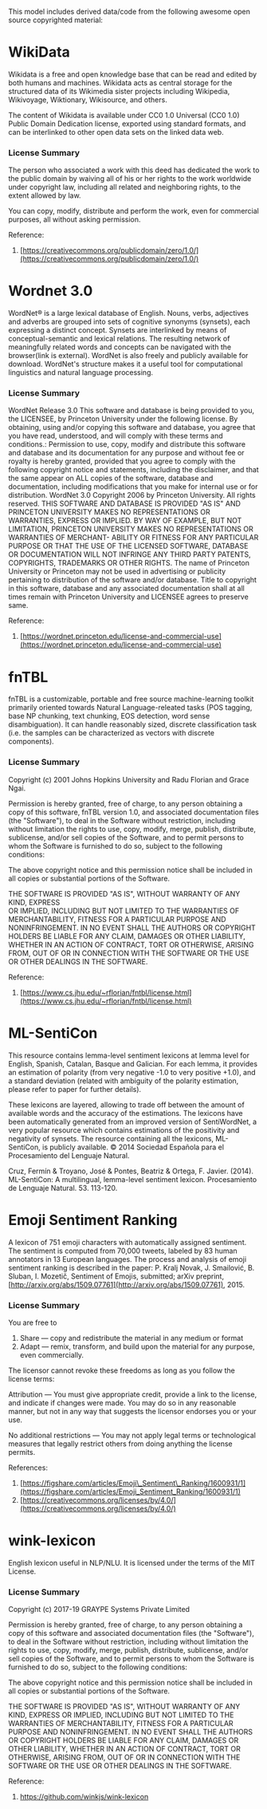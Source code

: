 This model includes derived data/code from the following awesome open source copyrighted material:

# WikiData
Wikidata is a free and open knowledge base that can be read and edited by both humans and machines. Wikidata acts as central storage for the structured data of its Wikimedia sister projects including Wikipedia, Wikivoyage, Wiktionary, Wikisource, and others.

The content of Wikidata is available under CC0 1.0 Universal (CC0 1.0) Public Domain Dedication license, exported using standard formats, and can be interlinked to other open data sets on the linked data web.

### License Summary

The person who associated a work with this deed has dedicated the work to the public domain by waiving all of his or her rights to the work worldwide under copyright law, including all related and neighboring rights, to the extent allowed by law.

You can copy, modify, distribute and perform the work, even for commercial purposes, all without asking permission.

Reference:
1.  [https://creativecommons.org/publicdomain/zero/1.0/](https://creativecommons.org/publicdomain/zero/1.0/)

# Wordnet 3.0

WordNet® is a large lexical database of English. Nouns, verbs, adjectives and adverbs are grouped into sets of cognitive synonyms (synsets), each expressing a distinct concept. Synsets are interlinked by means of conceptual-semantic and lexical relations. The resulting network of meaningfully related words and concepts can be navigated with the browser(link is external). WordNet is also freely and publicly available for download. WordNet's structure makes it a useful tool for computational linguistics and natural language processing.

### License Summary
WordNet Release 3.0 This software and database is being provided to you, the LICENSEE, by Princeton University under the following license. By obtaining, using and/or copying this software and database, you agree that you have read, understood, and will comply with these terms and conditions.: Permission to use, copy, modify and distribute this software and database and its documentation for any purpose and without fee or royalty is hereby granted, provided that you agree to comply with the following copyright notice and statements, including the disclaimer, and that the same appear on ALL copies of the software, database and documentation, including modifications that you make for internal use or for distribution. WordNet 3.0 Copyright 2006 by Princeton University. All rights reserved. THIS SOFTWARE AND DATABASE IS PROVIDED "AS IS" AND PRINCETON UNIVERSITY MAKES NO REPRESENTATIONS OR WARRANTIES, EXPRESS OR IMPLIED. BY WAY OF EXAMPLE, BUT NOT LIMITATION, PRINCETON UNIVERSITY MAKES NO REPRESENTATIONS OR WARRANTIES OF MERCHANT- ABILITY OR FITNESS FOR ANY PARTICULAR PURPOSE OR THAT THE USE OF THE LICENSED SOFTWARE, DATABASE OR DOCUMENTATION WILL NOT INFRINGE ANY THIRD PARTY PATENTS, COPYRIGHTS, TRADEMARKS OR OTHER RIGHTS. The name of Princeton University or Princeton may not be used in advertising or publicity pertaining to distribution of the software and/or database. Title to copyright in this software, database and any associated documentation shall at all times remain with Princeton University and LICENSEE agrees to preserve same.

Reference:
1.  [https://wordnet.princeton.edu/license-and-commercial-use](https://wordnet.princeton.edu/license-and-commercial-use)

# fnTBL
fnTBL is a customizable, portable and free source machine-learning toolkit primarily oriented towards Natural Language-releated tasks (POS tagging, base NP chunking, text chunking, EOS detection, word sense disambiguation). It can handle reasonably sized, discrete classification task (i.e. the samples can be characterized as vectors with discrete components).

### License Summary
Copyright (c) 2001 Johns Hopkins University and Radu Florian and Grace Ngai.

Permission is hereby granted, free of charge, to any person obtaining a copy of this software, fnTBL version 1.0, and associated documentation files (the "Software"), to deal in the Software without restriction, including without limitation the rights to use, copy, modify, merge, publish, distribute, sublicense, and/or sell copies of the Software, and to permit persons to whom the Software is furnished to do so, subject to the following conditions:

The above copyright notice and this permission notice shall be included in all copies or substantial portions of the Software.

THE SOFTWARE IS PROVIDED "AS IS", WITHOUT WARRANTY OF ANY KIND, EXPRESS  
OR IMPLIED, INCLUDING BUT NOT LIMITED TO THE WARRANTIES OF MERCHANTABILITY, FITNESS FOR A PARTICULAR PURPOSE AND NONINFRINGEMENT. IN NO EVENT SHALL THE AUTHORS OR COPYRIGHT HOLDERS BE LIABLE FOR ANY CLAIM, DAMAGES OR OTHER LIABILITY, WHETHER IN AN ACTION OF CONTRACT, TORT OR OTHERWISE, ARISING FROM, OUT OF OR IN CONNECTION WITH THE SOFTWARE OR THE USE OR OTHER DEALINGS IN THE SOFTWARE.

Reference:
1.  [https://www.cs.jhu.edu/~rflorian/fntbl/license.html](https://www.cs.jhu.edu/~rflorian/fntbl/license.html)

# ML-SentiCon
This resource contains lemma-level sentiment lexicons at lemma level for English, Spanish, Catalan, Basque and Galician. For each lemma, it provides an estimation of polarity (from very negative -1.0 to very positive +1.0), and a standard deviation (related with ambiguity of the polarity estimation, please refer to paper for further details).

These lexicons are layered, allowing to trade off between the amount of available words and the accuracy of the estimations. The lexicons have been automatically generated from an improved version of SentiWordNet, a very popular resource which contains estimations of the positivity and negativity of synsets. The resource containing all the lexicons, ML-SentiCon, is publicly available. © 2014 Sociedad Española para el Procesamiento del Lenguaje Natural.

Cruz, Fermín & Troyano, José & Pontes, Beatriz & Ortega, F. Javier. (2014). ML-SentiCon: A multilingual, lemma-level sentiment lexicon. Procesamiento de Lenguaje Natural. 53. 113-120. 

# Emoji Sentiment Ranking
A lexicon of 751 emoji characters with automatically assigned sentiment. The sentiment is computed from 70,000 tweets, labeled by 83 human annotators in 13 European languages. The process and analysis of emoji sentiment ranking is described in the paper: P. Kralj Novak, J. Smailović, B. Sluban, I. Mozetič, Sentiment of Emojis, submitted; arXiv preprint, [http://arxiv.org/abs/1509.07761](http://arxiv.org/abs/1509.07761), 2015.

### License Summary
You are free to

1.  Share — copy and redistribute the material in any medium or format
2.  Adapt — remix, transform, and build upon the material for any purpose, even commercially.

The licensor cannot revoke these freedoms as long as you follow the license terms:

Attribution — You must give appropriate credit, provide a link to the license, and indicate if changes were made. You may do so in any reasonable manner, but not in any way that suggests the licensor endorses you or your use.

No additional restrictions — You may not apply legal terms or technological measures that legally restrict others from doing anything the license permits.

References:
1.  [https://figshare.com/articles/Emoji\_Sentiment\_Ranking/1600931/1](https://figshare.com/articles/Emoji_Sentiment_Ranking/1600931/1)
2.  [https://creativecommons.org/licenses/by/4.0/](https://creativecommons.org/licenses/by/4.0/)

# wink-lexicon
English lexicon useful in NLP/NLU. It is licensed under the terms of the MIT License.

### License Summary
Copyright (c) 2017-19  GRAYPE Systems Private Limited

Permission is hereby granted, free of charge, to any person obtaining a copy of this software and associated documentation files (the "Software"), to deal in the Software without restriction, including without limitation the rights to use, copy, modify, merge, publish, distribute, sublicense, and/or sell copies of the Software, and to permit persons to whom the Software is furnished to do so, subject to the following conditions:

The above copyright notice and this permission notice shall be included in all copies or substantial portions of the Software.

THE SOFTWARE IS PROVIDED "AS IS", WITHOUT WARRANTY OF ANY KIND, EXPRESS OR
IMPLIED, INCLUDING BUT NOT LIMITED TO THE WARRANTIES OF MERCHANTABILITY,
FITNESS FOR A PARTICULAR PURPOSE AND NONINFRINGEMENT. IN NO EVENT SHALL THE
AUTHORS OR COPYRIGHT HOLDERS BE LIABLE FOR ANY CLAIM, DAMAGES OR OTHER
LIABILITY, WHETHER IN AN ACTION OF CONTRACT, TORT OR OTHERWISE, ARISING FROM,
OUT OF OR IN CONNECTION WITH THE SOFTWARE OR THE USE OR OTHER DEALINGS IN
THE SOFTWARE.

Reference:
1. https://github.com/winkjs/wink-lexicon


